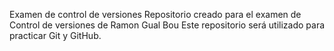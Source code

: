 Examen de control de versiones
Repositorio creado para el examen de Control de versiones de Ramon Gual Bou
Este repositorio será utilizado para practicar Git y GitHub.
